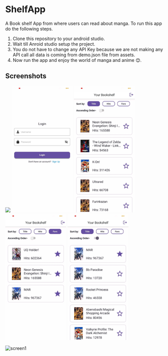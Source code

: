 # ShelfApp
A Book shelf App from where users can read about manga.
To run this app do the following steps.
1. Clone this repository to your android studio.
2. Wait till Anroid studio setup the project.
3. You do not have to change any API Key because we are not making any API call all data is coming from demo.json file from assets.
4. Now run the app and enjoy the world of manga and anime 😊.

## Screenshots
<img src="https://github.com/Abhisheksolanki19/ShelfApp/assets/52146654/0c3c2c17-5060-4290-9d24-2417f629c944" height="400">
<img src="/screenshots/screen2.jpg" height="400">
<img src="/screenshots/screen3.jpg" height="400">
<img src="/screenshots/screen4.jpg" height="400">
<img src="/screenshots/screen5.jpg" height="400">

![screen1](https://github.com/Abhisheksolanki19/ShelfApp/assets/52146654/0c3c2c17-5060-4290-9d24-2417f629c944)
